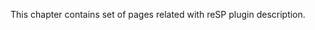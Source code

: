 ﻿---
Title: Basics
FileName: basics.html
---

This chapter contains set of pages related with reSP plugin description.